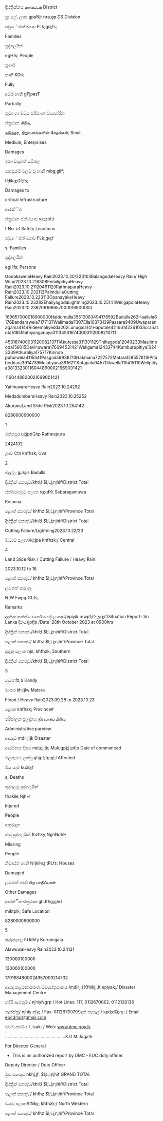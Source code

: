 දිස්ත්‍රික්කය மாவட்டம் District

ප්‍රා.ලේ. ලකා gpuNjr nra.gp DS Division

පවුේ ස්ත්‍ංඛ්‍යාව FLk;gq;fs;

Families

පුද්ගලයින්

egHfs; People

පූර්ණ

හානි KOik

Fully

අර්ධ හානි gFjpasT

Partially

කුඩා හා මධය පරිමාණ වයාපාරික

ස්ත්‍රථාන சிறிய,

நடுத்தர, நிறுவனங்களின் சேதங்கள்; Small,

Medium, Enterprises

Damages

ඉතා වැදගත් යටිතල

පහසුකම් වලට වූ හානි mbg;gilf;

fl;likg;Gf;fs;

Damages to

critical Infrastructure

ආරක්ිත

ස්ත්‍රථාන ස්ත්‍ංඛ්‍යාව vz;zpf;i

f No. of Safety Locations

පවුේ ස්ත්‍ංඛ්‍යාව FLk;gq;f

s; Families

පුද්ගලයින්

egHfs; Persons

GodakawelaHeavy Rain2023.10.20/223103BalangodaHeavy Rain/ High Wind2023.10.218308EmbilipitiyaHeavy Rain2023.10.21120461120RathnapuraHeavy Rain2023.10.232112PalmdullaCutting Faliure2023.10.223113OpanayakeHeavy Rain2023.10.23282EhaliyagodaLightning2023.10.25141WeligapolaHeavy Rain2023.10.236206169657000016900000

169657000016900000Haldumulla35513083494178592Badulla262Haaliela6176Bandarawela7177137Welimada7307Ella10373139Passara9409Uwaparanagama4144Rideemaliyedda262Lunugala141Haputale4216614226103Soranatota5185Mahiyanganaya311345316740003112008210711

45316740003112008210711Akuressa311301129Thihagoda12049233Maalimboda156615Devinuwara176694531421Weligama12433744Kamburupitiya10243339Athuraliya175717Kirinda puhulwela4115641Pasgoda9938710Hakmana7227572Matara1285578119Pitabeddara3914739Mulatiyana3916211Kotapola9457Dikwella110415110Welipitiya381332301160448600021669001421

1160448600021669001421

YatinuwaraHeavy Rain2023.10.24292

MedadumbaraHeavy Rain2023.10.25252

AkuranaLand Slide Risk2023.10.254142

8280000600000

1

රත්නපුර uj;jpdGhp Rathnapura

2424102

ඌව Cth khfhzk; Uva

2

බදුල්ල gJs;is Badulla

දිස්ත්‍රික් එකතුව/khtl;l $l;Lj;njhif/District Total

ස්ත්‍බරගමුව පලාත rg;ufKt Sabaragamuwa

Kolonna

පළාත් ඵකතුව/ khfhz $l;Lj;njhif/Province Total

දිස්ත්‍රික් එකතුව/khtl;l $l;Lj;njhif/District Total

Cutting Faliure/Lightning2023.10.22/23

මධ්‍යම පලාත/kj;jpa khfhzk;/ Central

4

Land Slide Risk / Cutting Faliure / Heavy Rain

2023.10.12 to 18

පළාත් ඵකතුව/ khfhz $l;Lj;njhif/Province Total

ලවනත් කරුණු

NtW Fwpg;Gf;fs;

Remarks

දදනික තත්ත්ව වාර්තාව-ශ්‍රී ලංකාව/epiyik mwpf;if-,yq;if/Situation Report- Sri Lanka දිනය/jpfjp /Date :28th October 2023 at 0900hrs

දිස්ත්‍රික් එකතුව/khtl;l $l;Lj;njhif/District Total

පළාත් ඵකතුව/ khfhz $l;Lj;njhif/Province Total

දකුනු පලාත njd; khfhzk; Southern

දිස්ත්‍රික් එකතුව/khtl;l $l;Lj;njhif/District Total

3

නුවර fz;b Kandy

මාතර khj;jiw Matara

Flood / Heavy Rain2023.09.28 to 2023.10.23

පළාත khfhzk; Province#

පරිපාලන ප්‍රලද්ශය நிர்வாகப் பிரிவு

Administrative purview

ආපදාව mdHj;jk Disaster

ආරම්භක දිනය mdu;j;jk; Muk;gpj;j jpfjp Date of commenced

බලපෑමට ලක්වු ghjpf;fg;gl;l Affected

මිය යෑම් kuzq;f

s; Deaths

තුවාලවු පුද්ගලයින්

fhakile;NjhH

Injured

People

අතුරුදහ

න්වූ පුද්ගලයින් fhzhky;NghNdhH

Missing

People

නිවාස්ත්‍ හානි Nrjkile;j tPLfs; Houses

Damaged

ලවනත් හානි பிற பாதிப்புகள்

Other Damages

ආරක්ිත ස්ත්‍රථාන ghJfhg;ghd

miktplk; Safe Location

8280000600000

5

කුරුනෑගල FUdhfy Kurunegala

AlawuwaHeavy Rain2023.10.24131

130000100000

130000100000

1791684800024957009214732

ආපදා කළමනාකරණ මධ්‍යස්ත්‍රථානය /mdHj;j Kfhikj;Jt epiyak;/ Disaster Management Centre

හදිසි ඇමතුම් / njhiyNgrp / Hot Lines: 117, 0112670002, 0112136136

ෆැක්ස්ත්‍ර/ njhiy efy; / Fax: 0112670079විදුත් තැපැල් / kpd;dQ;ry; / Email: eocdmc@gmail.com

වවබ් අඩවිය / ,izak; / Web: www.dmc.gov.lk

…..............................................K.G.M.Jagath

For Director General

* This is an authorized report by DMC - EOC duty officer.

Deputy Director / Duty Officer

මුළු එකතුව nkhj;jf; $l;Lj;njhif GRAND TOTAL

දිස්ත්‍රික් එකතුව/khtl;l $l;Lj;njhif/District Total

පළාත් ඵකතුව/ khfhz $l;Lj;njhif/Province Total

වයඹ පලාත/tlNky; khfhzk;/ North Western

පළාත් ඵකතුව/ khfhz $l;Lj;njhif/Province Total